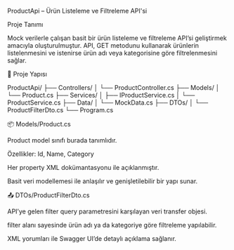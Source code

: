 ProductApi – Ürün Listeleme ve Filtreleme API'si

 Proje Tanımı 


   Mock verilerle çalışan basit bir ürün listeleme ve filtreleme API’si geliştirmek amacıyla oluşturulmuştur. API, GET metodunu kullanarak ürünlerin listelenmesini ve istenirse ürün adı veya kategorisine göre filtrelenmesini sağlar.


📁 Proje Yapısı


  ProductApi/
├── Controllers/
│   └── ProductController.cs
├── Models/
│   └── Product.cs
├── Services/
│   ├── IProductService.cs
│   └── ProductService.cs
├── Data/
│   └── MockData.cs
├── DTOs/
│   └── ProductFilterDto.cs
└── Program.cs

📦 Models/Product.cs


Product model sınıfı burada tanımlıdır.

Özellikler: Id, Name, Category

Her property XML dokümantasyonu ile açıklanmıştır.

Basit veri modellemesi ile anlaşılır ve genişletilebilir bir yapı sunar.


📤 DTOs/ProductFilterDto.cs


API’ye gelen filter query parametresini karşılayan veri transfer objesi.

filter alanı sayesinde ürün adı ya da kategoriye göre filtreleme yapılabilir.

XML yorumları ile Swagger UI’de detaylı açıklama sağlanır.



